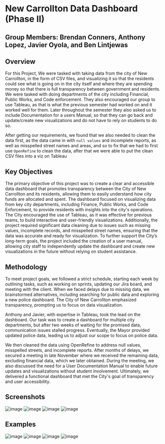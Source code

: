 # New Carrollton Data Dashboard (Phase II)
## Group Members: Brendan Conners, Anthony Lopez, Javier Oyola, and Ben Lintjewas

## Overview
For this Project, We were tasked with taking data from the city of New Carrollton, in the form of CSV files, and visualizing it so that the residents could see what is going on in the city itself and where they are spending money so that there is full transparency between government and residents. We were tasked with doing departments of the city including Financial, Public Works, and Code enforcement. They also encouraged our group to use Tableau, as that is what the previous semester had worked on and it worked well for them. Later throughout the semester they also asked us to include Documentation for a users Manual, so that they can go back and update/create new visualizations and do not have to rely on students to do so.

After getting our requirements, we found that we also needed to clean the data first, as the data came in with `null values` and incomplete reports, as well as misspelled street names and areas, and so to fix that we had to first use `OpenRefine` to clean the data, after that we were able to put the clean CSV files into a viz on Tableau

## Key Objectives
The primary objective of this project was to create a clear and accessible data dashboard that promotes transparency between the City of New Carrollton and its residents, allowing them to easily understand how city funds are allocated and spent. The dashboard focused on visualizing data from key city departments, including Finance, Public Works, and Code Enforcement, to provide residents with insights into the city's operations. The City encouraged the use of Tableau, as it was effective for previous teams, to build interactive and user-friendly visualizations. Additionally, the project required significant data cleaning due to issues such as missing values, incomplete records, and misspelled street names, ensuring that the data was accurate and ready for visualization. To further support the City’s long-term goals, the project included the creation of a user manual, allowing city staff to independently update the dashboard and create new visualizations in the future without relying on student assistance.

## Methodology
To meet project goals, we followed a strict schedule, starting each week by outlining tasks, such as working on sprints, updating our Jira board, and meeting with the client. When we faced delays due to missing data, we brainstormed alternatives, including searching for public data and exploring a new police dashboard. The City of New Carrollton emphasized transparency, prompting us to focus on data visualization.

Anthony and Javier, with expertise in Tableau, took the lead on the dashboard. Our task was to create a dashboard for multiple city departments, but after two weeks of waiting for the promised data, communication issues stalled progress. Eventually, the Mayor provided updated police data, leading us to adjust our scope to focus on police data.

We then cleaned the data using OpenRefine to address null values, misspelled streets, and incomplete reports. After months of delays, we secured a meeting in late November where we received the remaining data, excluding financial data, which we later obtained. During the meeting, we also discussed the need for a User Documentation Manual to enable future updates and visualizations without student involvement. Ultimately, we delivered a functional dashboard that met the City's goal of transparency and user accessibility.
## Screenshots
![image](https://github.com/user-attachments/assets/5e70a844-60cd-4d18-a0c8-38ed25187370)
![image](https://github.com/user-attachments/assets/1c20f288-0ce6-4c40-96de-5ba32d75a07f)
![image](https://github.com/user-attachments/assets/f47dfaa6-1d7d-41de-a703-4a330fe6f699)
![image](https://github.com/user-attachments/assets/c0d0f56c-1a5a-4460-8286-32f7eb108649)


## Examples
![image](https://github.com/user-attachments/assets/ca59271c-8aaf-4954-8642-f7f48acee3cc)
![image](https://github.com/user-attachments/assets/64fad01e-6666-4fa5-baa8-37987536c57a)
![image](https://github.com/user-attachments/assets/523e7f84-6bc8-42f6-84ce-3539f3940cb4)
![image](https://github.com/user-attachments/assets/9668063f-3472-466b-98a5-489627eace73)
